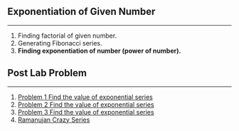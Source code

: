 ## Exponentiation of Given Number ##
----------
 1. Finding factorial of given number.
 2. Generating Fibonacci series.
 3. **Finding exponentiation of number (power of number).**

## Post Lab Problem
-----------
 1. [Problem 1 Find the value of exponential series](https://github.com/rajasekaranap/PythonLab/blob/master/images/ex1.png)
 2. [Problem 2 Find the value of exponential series](https://github.com/rajasekaranap/PythonLab/blob/master/images/exp2.png)
 3. [Problem 3 Find the value of exponential series](https://github.com/rajasekaranap/PythonLab/blob/master/images/exp3.png)
 4. [Ramanujan Crazy Series](https://github.com/rajasekaranap/PythonLab/blob/master/images/ramanujan.png)

